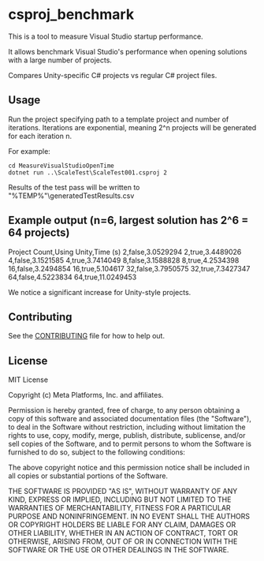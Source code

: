 # csproj_benchmark

This is a tool to measure Visual Studio startup performance.

It allows benchmark Visual Studio's performance when opening solutions with a large number of projects.

Compares Unity-specific C# projects vs regular C# project files.

## Usage

Run the project specifying path to a template project and number of iterations.
Iterations are exponential, meaning 2^n projects will be generated for each iteration n.

For example:

```
cd MeasureVisualStudioOpenTime
dotnet run ..\ScaleTest\ScaleTest001.csproj 2
```

Results of the test pass will be written to "%TEMP%"\generatedTestResults.csv

## Example output (n=6, largest solution has 2^6 = 64 projects)

Project Count,Using Unity,Time (s)
2,false,3.0529294
2,true,3.4489026
4,false,3.1521585
4,true,3.7414049
8,false,3.1588828
8,true,4.2534398
16,false,3.2494854
16,true,5.104617
32,false,3.7950575
32,true,7.3427347
64,false,4.5223834
64,true,11.0249453

We notice a significant increase for Unity-style projects.

## Contributing

See the [CONTRIBUTING](CONTRIBUTING.md) file for how to help out.

## License

MIT License

Copyright (c) Meta Platforms, Inc. and affiliates.

Permission is hereby granted, free of charge, to any person obtaining a copy
of this software and associated documentation files (the "Software"), to deal
in the Software without restriction, including without limitation the rights
to use, copy, modify, merge, publish, distribute, sublicense, and/or sell
copies of the Software, and to permit persons to whom the Software is
furnished to do so, subject to the following conditions:

The above copyright notice and this permission notice shall be included in all
copies or substantial portions of the Software.

THE SOFTWARE IS PROVIDED "AS IS", WITHOUT WARRANTY OF ANY KIND, EXPRESS OR
IMPLIED, INCLUDING BUT NOT LIMITED TO THE WARRANTIES OF MERCHANTABILITY,
FITNESS FOR A PARTICULAR PURPOSE AND NONINFRINGEMENT. IN NO EVENT SHALL THE
AUTHORS OR COPYRIGHT HOLDERS BE LIABLE FOR ANY CLAIM, DAMAGES OR OTHER
LIABILITY, WHETHER IN AN ACTION OF CONTRACT, TORT OR OTHERWISE, ARISING FROM,
OUT OF OR IN CONNECTION WITH THE SOFTWARE OR THE USE OR OTHER DEALINGS IN THE
SOFTWARE.
